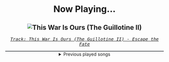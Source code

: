 <div align="center"> 
<h1>Now Playing...</h1>

![This War Is Ours (The Guillotine II)](https://i.scdn.co/image/ab67616d00001e02b69af5d9f8fb68e9c820d662)
--
_<samp><a href="https://open.spotify.com/track/1z33QOn2Hcq9SfI5pES25L">Track: This War Is Ours (The Guillotine II) - Escape the Fate</a></samp>_

<div style="border: 1px #4B5054 solid"></div>
<details>
  <summary>
    Previous played songs
  </summary>
  <table>
    <thead>
      <tr>
        <th>
          Artist
        </th>
        <th>
          Song
        </th>
        <th>
          Link
        </th>
      </tr>
    </thead>
    <tbody>
      <tr><td>Escape the Fate</td><td>This War Is Ours (The Guillotine II)</td><td><a href="https://open.spotify.com/track/1z33QOn2Hcq9SfI5pES25L">https://open.spotify.com/track/1z33QOn2Hcq9SfI5pES25L</a></td></tr><tr><td>We As Human</td><td>Sever</td><td><a href="https://open.spotify.com/track/5qClwk2P8hmj6hddTewh3k">https://open.spotify.com/track/5qClwk2P8hmj6hddTewh3k</a></td></tr><tr><td>HammerFall</td><td>Last Man Standing</td><td><a href="https://open.spotify.com/track/18S33odAheWBHbVAefiRLM">https://open.spotify.com/track/18S33odAheWBHbVAefiRLM</a></td></tr><tr><td>DragonForce</td><td>Through The Fire And Flames</td><td><a href="https://open.spotify.com/track/2eB7JqIY4hTTSz31h6bjwR">https://open.spotify.com/track/2eB7JqIY4hTTSz31h6bjwR</a></td></tr><tr><td>Sabaton</td><td>Primo Victoria</td><td><a href="https://open.spotify.com/track/5DbAOJ5dYW5A9xBhkeb33t">https://open.spotify.com/track/5DbAOJ5dYW5A9xBhkeb33t</a></td></tr><tr><td>Korn</td><td>Coming Undone</td><td><a href="https://open.spotify.com/track/3o7TMr6RmIusYH7Kkg7ujR">https://open.spotify.com/track/3o7TMr6RmIusYH7Kkg7ujR</a></td></tr><tr><td>HalaCG</td><td>Revealing</td><td><a href="https://open.spotify.com/track/06AB7m5qoAUckjrt49XWgT">https://open.spotify.com/track/06AB7m5qoAUckjrt49XWgT</a></td></tr><tr><td>NF</td><td>HOPE</td><td><a href="https://open.spotify.com/track/12cZWGf5ZgLcKubEW9mx5q">https://open.spotify.com/track/12cZWGf5ZgLcKubEW9mx5q</a></td></tr><tr><td>NF</td><td>HOPE</td><td><a href="https://open.spotify.com/track/12cZWGf5ZgLcKubEW9mx5q">https://open.spotify.com/track/12cZWGf5ZgLcKubEW9mx5q</a></td></tr><tr><td>NF</td><td>HOPE</td><td><a href="https://open.spotify.com/track/12cZWGf5ZgLcKubEW9mx5q">https://open.spotify.com/track/12cZWGf5ZgLcKubEW9mx5q</a></td></tr><tr><td>NF</td><td>HOPE</td><td><a href="https://open.spotify.com/track/12cZWGf5ZgLcKubEW9mx5q">https://open.spotify.com/track/12cZWGf5ZgLcKubEW9mx5q</a></td></tr><tr><td>Hollywood Undead</td><td>I Don’t Wanna Die</td><td><a href="https://open.spotify.com/track/0AHJTnZiaOO4FhTJZxNQ9j">https://open.spotify.com/track/0AHJTnZiaOO4FhTJZxNQ9j</a></td></tr><tr><td>Hollywood Undead</td><td>S.C.A.V.A.</td><td><a href="https://open.spotify.com/track/2eK7g9jBuTwACNXpV9BUAE">https://open.spotify.com/track/2eK7g9jBuTwACNXpV9BUAE</a></td></tr><tr><td>Righteous Vendetta</td><td>Cursed</td><td><a href="https://open.spotify.com/track/2IvoKcmuWBXNywdTrHwxgw">https://open.spotify.com/track/2IvoKcmuWBXNywdTrHwxgw</a></td></tr><tr><td>Adelitas Way</td><td>Notorious</td><td><a href="https://open.spotify.com/track/44m5o2S4MbjQPIz2ShLa5n">https://open.spotify.com/track/44m5o2S4MbjQPIz2ShLa5n</a></td></tr><tr><td>Adept</td><td>At Least Give Me My Dreams Back, You Negligent Whore!</td><td><a href="https://open.spotify.com/track/5YiZqG8WWYLjbhL5v9vbWw">https://open.spotify.com/track/5YiZqG8WWYLjbhL5v9vbWw</a></td></tr><tr><td>Memphis May Fire</td><td>Beneath The Skin - Acoustic</td><td><a href="https://open.spotify.com/track/3mLQeBbhciN9iCsIQ0G30K">https://open.spotify.com/track/3mLQeBbhciN9iCsIQ0G30K</a></td></tr><tr><td>Breaking Benjamin</td><td>Had Enough</td><td><a href="https://open.spotify.com/track/7qc9PaK7JeTgMkLwaXgW0q">https://open.spotify.com/track/7qc9PaK7JeTgMkLwaXgW0q</a></td></tr><tr><td>Breaking Benjamin</td><td>The Diary of Jane - Single Version</td><td><a href="https://open.spotify.com/track/0faXHILILebCGnJBPU6KJJ">https://open.spotify.com/track/0faXHILILebCGnJBPU6KJJ</a></td></tr><tr><td>Nonpoint</td><td>Generation Idiot</td><td><a href="https://open.spotify.com/track/589bxq7vfH9S5xsf6QZYLz">https://open.spotify.com/track/589bxq7vfH9S5xsf6QZYLz</a></td></tr>
    </tbody>
  </table>
</details>

</div>

